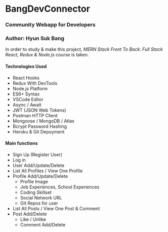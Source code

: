 # BangDevConnector

### Community Webapp for Developers

### Author: Hyun Suk Bang

In order to study & make this project, _MERN Stack Front To Back: Full Stack React, Redux & Node.js_ course is taken.

#### Technologies Used

- React Hooks
- Redux With DevTools
- Node.js Platform
- ES6+ Syntax
- VSCode Editor
- Async / Await
- JWT (JSON Web Tokens)
- Postman HTTP Client
- Mongoose / MongoDB / Atlas
- Bcrypt Password Hashing
- Heroku & Git Depoyment

#### Main functions

- Sign Up (Register User)
- Log in
- User Add/Update/Delete
- List All Profiles / View One Profile
- Profile Add/Update/Delete
  - Profile Image
  - Job Experiences, School Experiences
  - Coding Skillset
  - Social Network URL
  - Git Repos for user
- List All Posts / View One Post & Comment
- Post Add/Delete
  - Like / Unlike
  - Comment Add/Delete
